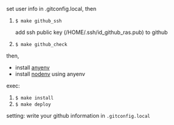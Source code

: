 
set user info in .gitconfig.local,
then

1. `$ make github_ssh`

    add ssh public key (/HOME/.ssh/id_github_ras.pub) to github

1. `$ make github_check`

then,

- install [anyenv](https://github.com/anyenv/anyenv)
- install [nodenv](https://github.com/nodenv/nodenv) using anyenv

exec:

1. `$ make install`
1. `$ make deploy`

setting:
write your github information in `.gitconfig.local`
